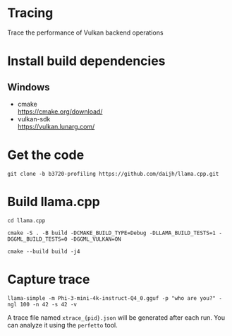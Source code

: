 # Tracing

Trace the performance of Vulkan backend operations

# Install build dependencies

## Windows

- cmake<br>
https://cmake.org/download/
- vulkan-sdk<br>
https://vulkan.lunarg.com/

# Get the code

```shell
git clone -b b3720-profiling https://github.com/daijh/llama.cpp.git
```

# Build llama.cpp

```shell
cd llama.cpp

cmake -S . -B build -DCMAKE_BUILD_TYPE=Debug -DLLAMA_BUILD_TESTS=1 -DGGML_BUILD_TESTS=0 -DGGML_VULKAN=ON

cmake --build build -j4
```

# Capture trace

```shell
llama-simple -m Phi-3-mini-4k-instruct-Q4_0.gguf -p "who are you?" -ngl 100 -n 42 -s 42 -v
```

A trace file named `xtrace_{pid}.json` will be generated after each run. You can analyze it using the `perfetto` tool.
